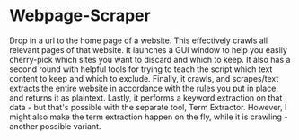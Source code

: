 # Webpage-Scraper
Drop in a url to the home page of a website. This effectively crawls all relevant pages of that website. It launches a GUI window to help you easily cherry-pick which sites you want to discard and which to keep. It also has a second round with helpful tools for trying to teach the script which text content to keep and which to exclude. Finally, it crawls, and scrapes/text extracts the entire website in accordance with the rules you put in place, and returns it as plaintext. Lastly, it performs a keyword extraction on that data - but that's possible with the separate tool, Term Extractor. However, I might also make the term extraction happen on the fly, while it is crawling - another possible variant.
